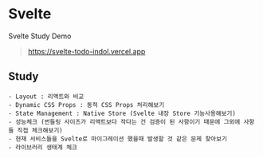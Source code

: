 # Svelte

Svelte Study Demo
> https://svelte-todo-indol.vercel.app

## Study

    - Layout : 리액트와 비교
    - Dynamic CSS Props : 동적 CSS Props 처리해보기
    - State Management : Native Store (Svelte 내장 Store 기능사용해보기)
    - 성능체크 (번들링 사이즈가 리액트보다 작다는 건 검증이 된 사항이기 때문에 그외에 사항들 직접 체크해보기)
    - 현재 서비스들을 Svelte로 마이그레이션 했을때 발생할 것 같은 문제 찾아보기
    - 라이브러리 생태계 체크
